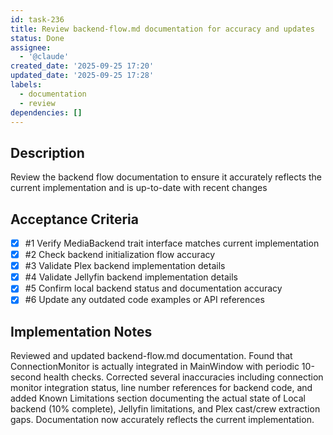 ```yaml
---
id: task-236
title: Review backend-flow.md documentation for accuracy and updates
status: Done
assignee:
  - '@claude'
created_date: '2025-09-25 17:20'
updated_date: '2025-09-25 17:28'
labels:
  - documentation
  - review
dependencies: []
---
```


## Description

Review the backend flow documentation to ensure it accurately reflects the current implementation and is up-to-date with recent changes

## Acceptance Criteria
<!-- AC:BEGIN -->
- [x] #1 Verify MediaBackend trait interface matches current implementation
- [x] #2 Check backend initialization flow accuracy
- [x] #3 Validate Plex backend implementation details
- [x] #4 Validate Jellyfin backend implementation details
- [x] #5 Confirm local backend status and documentation accuracy
- [x] #6 Update any outdated code examples or API references
<!-- AC:END -->

## Implementation Notes

Reviewed and updated backend-flow.md documentation. Found that ConnectionMonitor is actually integrated in MainWindow with periodic 10-second health checks. Corrected several inaccuracies including connection monitor integration status, line number references for backend code, and added Known Limitations section documenting the actual state of Local backend (10% complete), Jellyfin limitations, and Plex cast/crew extraction gaps. Documentation now accurately reflects the current implementation.
